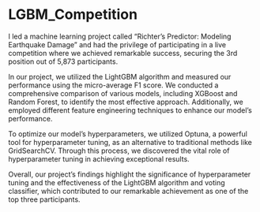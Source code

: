 # LGBM_Competition
I led a machine learning project called “Richter’s Predictor: Modeling Earthquake Damage” and had the privilege of participating in a live competition where we achieved remarkable success, securing the 3rd position out of 5,873 participants.

In our project, we utilized the LightGBM algorithm and measured our performance using the micro-average F1 score. We conducted a comprehensive comparison of various models, including XGBoost and Random Forest, to identify the most effective approach. Additionally, we employed different feature engineering techniques to enhance our model’s performance.

To optimize our model’s hyperparameters, we utilized Optuna, a powerful tool for hyperparameter tuning, as an alternative to traditional methods like GridSearchCV. Through this process, we discovered the vital role of hyperparameter tuning in achieving exceptional results.

Overall, our project’s findings highlight the significance of hyperparameter tuning and the effectiveness of the LightGBM algorithm and voting classifier, which contributed to our remarkable achievement as one of the top three participants.
